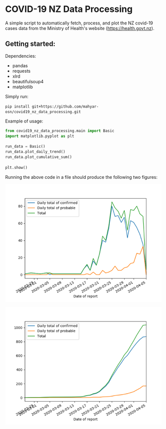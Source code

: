 # COVID-19 NZ Data Processing

A simple script to automatically fetch, process, and plot the NZ covid-19 cases data from the Ministry of Health's website (https://health.govt.nz).

Getting started:
- 
Dependencies:
- pandas
- requests
- xlrd
- beautifulsoup4
- matplotlib

Simply run:

`pip install git+https://github.com/mahyar-osn/covid19_nz_data_processing.git`

Example of usage:

```python
from covid19_nz_data_processing.main import Basic
import matplotlib.pyplot as plt

run_data = Basic()
run_data.plot_daily_trend()
run_data.plot_cumulative_sum()

plt.show()

```

Running the above code in a file should produce the following two figures:

![alt text](resources/Figure_1.png)

![alt text](resources/Figure_2.png)